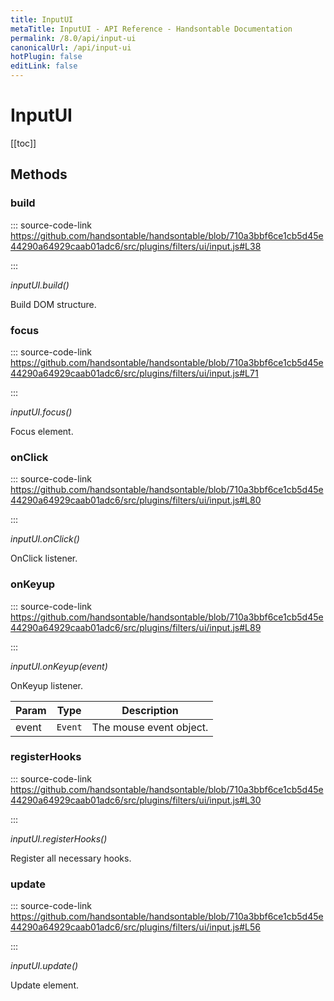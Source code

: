 ```yaml
---
title: InputUI
metaTitle: InputUI - API Reference - Handsontable Documentation
permalink: /8.0/api/input-ui
canonicalUrl: /api/input-ui
hotPlugin: false
editLink: false
---
```


# InputUI

[[toc]]
## Methods

### build
  
::: source-code-link https://github.com/handsontable/handsontable/blob/710a3bbf6ce1cb5d45e44290a64929caab01adc6/src/plugins/filters/ui/input.js#L38

:::

_inputUI.build()_

Build DOM structure.



### focus
  
::: source-code-link https://github.com/handsontable/handsontable/blob/710a3bbf6ce1cb5d45e44290a64929caab01adc6/src/plugins/filters/ui/input.js#L71

:::

_inputUI.focus()_

Focus element.



### onClick
  
::: source-code-link https://github.com/handsontable/handsontable/blob/710a3bbf6ce1cb5d45e44290a64929caab01adc6/src/plugins/filters/ui/input.js#L80

:::

_inputUI.onClick()_

OnClick listener.



### onKeyup
  
::: source-code-link https://github.com/handsontable/handsontable/blob/710a3bbf6ce1cb5d45e44290a64929caab01adc6/src/plugins/filters/ui/input.js#L89

:::

_inputUI.onKeyup(event)_

OnKeyup listener.


| Param | Type | Description |
| --- | --- | --- |
| event | `Event` | The mouse event object. |



### registerHooks
  
::: source-code-link https://github.com/handsontable/handsontable/blob/710a3bbf6ce1cb5d45e44290a64929caab01adc6/src/plugins/filters/ui/input.js#L30

:::

_inputUI.registerHooks()_

Register all necessary hooks.



### update
  
::: source-code-link https://github.com/handsontable/handsontable/blob/710a3bbf6ce1cb5d45e44290a64929caab01adc6/src/plugins/filters/ui/input.js#L56

:::

_inputUI.update()_

Update element.


